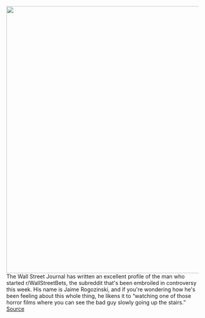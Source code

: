 <img src='https://cdn.vox-cdn.com/thumbor/l6vaMmvMuXvgqOqwEVX11uPZeA0=/0x0:2040x1360/1200x800/filters:focal(857x517:1183x843)/cdn.vox-cdn.com/uploads/chorus_image/image/68736553/acastro_180413_1777_reddit_0002.0.jpg' width='700px' /><br/>
The Wall Street Journal has written an excellent profile of the man who started r/WallStreetBets, the subreddit that's been embroiled in controversy this week. His name is Jaime Rogozinski, and if you're wondering how he's been feeling about this whole thing, he likens it to “watching one of those horror films where you can see the bad guy slowly going up the stairs.”
<a href='https://www.theverge.com/2021/1/28/22254658/go-read-this-wall-street-bets-creator-interview'> Source <a/>